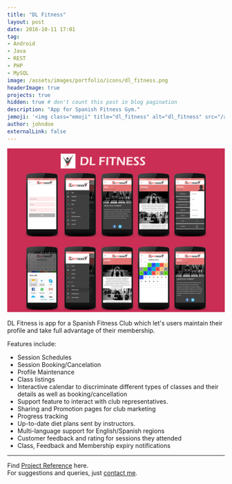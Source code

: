 ```yaml
---
title: "DL Fitness"
layout: post
date: 2016-10-11 17:01
tag: 
- Android
- Java
- REST
- PHP
- MySQL
image: /assets/images/portfolio/icons/dl_fitness.png
headerImage: true
projects: true
hidden: true # don't count this post in blog pagination
description: "App for Spanish Fitness Gym."
jemoji: '<img class="emoji" title="dl_fitness" alt="dl_fitness" src="/assets/images/portfolio/icons/dl_fitness.png" height="20" width="20" align="absmiddle">'
author: johndoe
externalLink: false
---
```


![Screenshot](/assets/images/portfolio/dl_fitness.png)

DL Fitness is app for a Spanish Fitness Club which let's users maintain their profile and take full advantage of their membership. 

Features include:

- Session Schedules
- Session Booking/Cancelation
- Profile Maintenance
- Class listings
- Interactive calendar to discriminate different types of classes and their details as well as booking/cancellation
- Support feature to interact with club representatives.
- Sharing and Promotion pages for club marketing
- Progress tracking
- Up-to-date diet plans sent by instructors.
- Multi-language support for English/Spanish regions
- Customer feedback and rating for sessions they attended
- Class, Feedback and Membership expiry notifications

---

Find [Project Reference](https://www.upwork.com/jobs/~016c27a8fc7ad84221) here.<br />
For suggestions and queries, just [contact me](http://linkedin.com/in/xuhaibahmad).